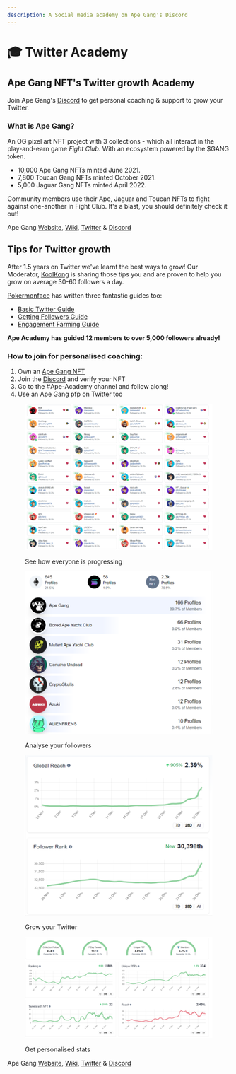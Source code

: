 ```yaml
---
description: A Social media academy on Ape Gang's Discord
---
```


# 🎓 Twitter Academy

## Ape Gang NFT's Twitter growth Academy  <a href="#tips-and-tricks-for-twitter-growth" id="tips-and-tricks-for-twitter-growth"></a>

Join Ape Gang's [Discord](https://discord.gg/Gb7yWGnwWT) to get personal coaching & support to grow your Twitter.

### What is Ape Gang?

An OG pixel art NFT project with 3 collections - which all interact in the play-and-earn game _Fight Club_. With an ecosystem powered by the $GANG token.

* 10,000 Ape Gang NFTs minted June 2021.
* 7,800 Toucan Gang NFTs minted October 2021.
* 5,000 Jaguar Gang NFTs minted April 2022.

Community members use their Ape, Jaguar and Toucan NFTs to fight against one-another in Fight Club. It's a blast, you should definitely check it out!&#x20;

Ape Gang [Website](https://apegang.art/), [Wiki](https://wiki.apegang.art/), [Twitter](https://twitter.com/ApeGangNFT) & [Discord](https://discord.gg/Gb7yWGnwWT)

## Tips for Twitter growth <a href="#tips-and-tricks-for-twitter-growth" id="tips-and-tricks-for-twitter-growth"></a>

After 1.5 years on Twitter we've learnt the best ways to grow! Our Moderator, [KoolKong](https://twitter.com/KoolKongNFT) is sharing those tips you and are proven to help you grow on average 30-60 followers a day.

[Pokermonface](https://twitter.com/pokermonfacenft) has written three fantastic guides too:

* [Basic Twitter Guide](basic-twitter-guide.md)
* [Getting Followers Guide](getting-followers.md)
* [Engagement Farming Guide](engagement-farming.md)

**Ape Academy has guided 12 members to over 5,000 followers already!**

### How to join for personalised coaching: <a href="#how-to-join" id="how-to-join"></a>

1. Own an [Ape Gang NFT](https://opensea.io/collection/ape-gang)
2. Join the [Discord](https://discord.gg/ape-gang-841359732786331658) and verify your NFT
3. Go to the #Ape-Academy channel and follow along!
4. Use an Ape Gang pfp on Twitter too

<div>

<figure><img src=".gitbook/assets/Ape-Gang-Ethereum-NFT-Collection-Inspect.png" alt=""><figcaption><p>See how everyone is progressing</p></figcaption></figure>

 

<figure><img src=".gitbook/assets/Inspect-Dive-Into-Web3-Communities (1).png" alt=""><figcaption><p>Analyse your followers</p></figcaption></figure>

 

<figure><img src=".gitbook/assets/Inspect-Dive-Into-Web3-Communities.png" alt=""><figcaption><p>Grow your Twitter</p></figcaption></figure>

 

<figure><img src=".gitbook/assets/imagkksoe.png" alt=""><figcaption><p>Get personalised stats</p></figcaption></figure>

</div>

Ape Gang [Website](https://apegang.art/), [Wiki](https://wiki.apegang.art/), [Twitter](https://twitter.com/ApeGangNFT) & [Discord](https://discord.gg/Gb7yWGnwWT)
